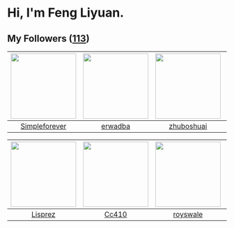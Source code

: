 # Hi, I'm Feng Liyuan.

## My Followers ([113](https://github.com/SunRunAway?tab=followers))

| <img src="https://avatars.githubusercontent.com/u/26863652?v=4" width="150" height="150" /> | <img src="https://avatars.githubusercontent.com/u/43768654?v=4" width="150" height="150" /> | <img src="https://avatars.githubusercontent.com/u/10694566?v=4" width="150" height="150" /> | <img src="https://avatars.githubusercontent.com/u/24416962?v=4" width="150" height="150" /> |
| :-----------------------------------------------------------------------------------------: | :-----------------------------------------------------------------------------------------: | :-----------------------------------------------------------------------------------------: | :-----------------------------------------------------------------------------------------: |
|                      [Simpleforever](https://github.com/Simpleforever)                      |                            [erwadba](https://github.com/erwadba)                            |                         [zhuboshuai](https://github.com/zhuboshuai)                         |                     [roscopecoltran](https://github.com/roscopecoltran)                     |

| <img src="https://avatars.githubusercontent.com/u/14808551?v=4" width="150" height="150" /> | <img src="https://avatars.githubusercontent.com/u/37112567?v=4" width="150" height="150" /> | <img src="https://avatars.githubusercontent.com/u/26373840?v=4" width="150" height="150" /> | <img src="https://avatars.githubusercontent.com/u/13307594?v=4" width="150" height="150" /> |
| :-----------------------------------------------------------------------------------------: | :-----------------------------------------------------------------------------------------: | :-----------------------------------------------------------------------------------------: | :-----------------------------------------------------------------------------------------: |
|                            [Lisprez](https://github.com/Lisprez)                            |                              [Cc410](https://github.com/Cc410)                              |                           [royswale](https://github.com/royswale)                           |                            [fxrcode](https://github.com/fxrcode)                            |